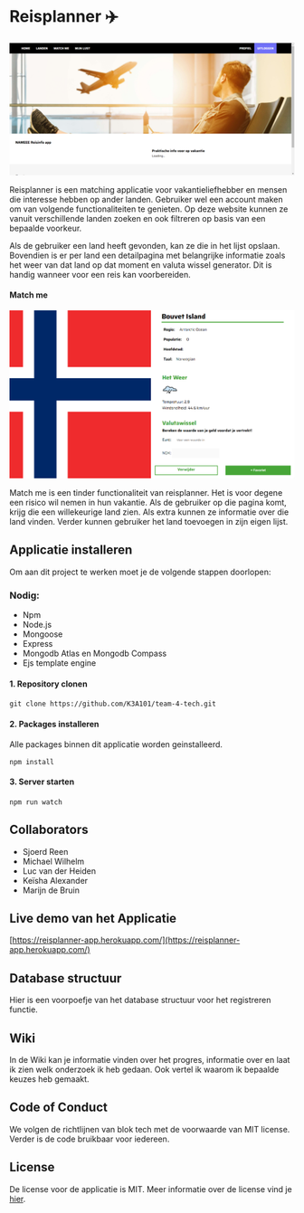 # Reisplanner :airplane:

![Introductiepagina](./assets/introductie.png)

Reisplanner is een matching applicatie voor vakantieliefhebber en mensen die interesse hebben op ander landen. Gebruiker wel een account maken om van  volgende functionaliteiten te genieten. Op deze website kunnen ze vanuit verschillende landen zoeken en ook filtreren op basis van een bepaalde voorkeur.

 Als de gebruiker een land heeft gevonden, kan ze die in het lijst opslaan. Bovendien is er per land een detailpagina met belangrijke informatie zoals het weer van dat land op dat moment en valuta wissel generator. Dit is handig wanneer voor een reis kan voorbereiden.

 #### Match me 
 ![Match me](./assets/match.png)

Match me is een tinder functionaliteit van reisplanner. Het is voor degene een risico wil nemen in hun vakantie. Als de gebruiker op die pagina komt, krijg die een willekeurige land zien. Als extra kunnen ze informatie over die land vinden. Verder kunnen gebruiker het land toevoegen in zijn eigen lijst.   
  

 ## Applicatie installeren
 Om aan dit project te werken moet je de volgende stappen doorlopen:

 ### Nodig:
- Npm
- Node.js
- Mongoose
- Express
- Mongodb Atlas en Mongodb Compass
- Ejs template engine

#### 1. Repository clonen
```
git clone https://github.com/K3A101/team-4-tech.git
```

#### 2. Packages installeren
Alle packages binnen dit applicatie  worden geinstalleerd.
```
npm install
```

#### 3. Server starten
```
npm run watch
```
## Collaborators 
- Sjoerd Reen 
- Michael Wilhelm
- Luc van der Heiden
- Keïsha Alexander
- Marijn de Bruin

## Live demo van het Applicatie
[https://reisplanner-app.herokuapp.com/](https://reisplanner-app.herokuapp.com/)

## Database structuur
Hier is een voorpoefje van het database structuur voor het registreren functie. 
 ## Wiki
 In de Wiki kan je informatie vinden over het progres, informatie  over en laat ik zien welk onderzoek ik heb gedaan. Ook vertel ik waarom ik bepaalde keuzes heb gemaakt.

## Code of Conduct
We volgen de richtlijnen van blok tech met de voorwaarde van MIT license. Verder is de code bruikbaar voor iedereen. 
 ## License

 De license voor de applicatie is MIT. Meer informatie over de license vind je [hier](https://github.com/Inevdhoven/blok-tech/blob/main/license).

